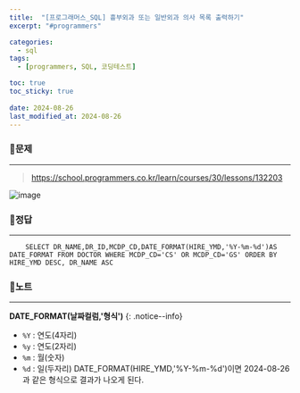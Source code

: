 ```yaml
---
title:  "[프로그래머스_SQL] 흉부외과 또는 일반외과 의사 목록 출력하기"
excerpt: "#programmers"

categories:
  - sql
tags:
  - [programmers, SQL, 코딩테스트]

toc: true
toc_sticky: true
 
date: 2024-08-26
last_modified_at: 2024-08-26
---
```


### 📜문제
-----
> <https://school.programmers.co.kr/learn/courses/30/lessons/132203>  

![image](https://github.com/user-attachments/assets/d8068725-0fc2-4394-942d-876a56bd17e6)

### 📜정답
-----
```
    SELECT DR_NAME,DR_ID,MCDP_CD,DATE_FORMAT(HIRE_YMD,'%Y-%m-%d')AS DATE_FORMAT FROM DOCTOR WHERE MCDP_CD='CS' OR MCDP_CD='GS' ORDER BY HIRE_YMD DESC, DR_NAME ASC
```

### 📜노트
-----
**DATE_FORMAT(날짜컬럼,'형식')**
{: .notice--info} 

* `%Y` : 연도(4자리)
* `%y` : 연도(2자리)
* `%m` : 월(숫자)
* `%d` : 일(두자리)
DATE_FORMAT(HIRE_YMD,'%Y-%m-%d')이면 2024-08-26과 같은 형식으로 결과가 나오게 된다.

